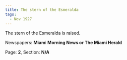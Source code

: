```yaml
---  
title: The stern of the Esmeralda  
tags:  
  - Nov 1927  
---  
```

  
The stern of the Esmeralda is raised.  
  
Newspapers: **Miami Morning News or The Miami Herald**  
  
Page: **2**, Section: **N/A** 
